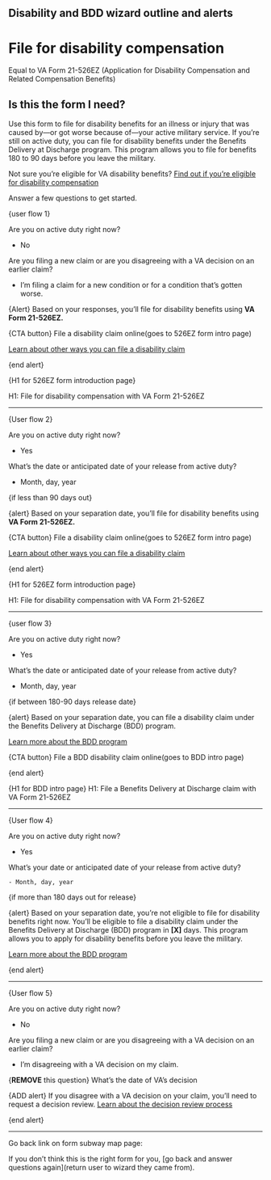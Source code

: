 
## Disability and BDD wizard outline and alerts

 

# File for disability compensation
Equal to VA Form 21-526EZ (Application for Disability Compensation and Related Compensation Benefits)

## Is this the form I need?
Use this form to file for disability benefits for an illness or injury that was caused by—or got worse because of—your active military service. If you’re still on active duty, you can file for disability benefits under the Benefits Delivery at Discharge program. This program allows you to file for benefits 180 to 90 days before you leave the military.

Not sure you’re eligible for VA disability benefits? [Find out if you’re eligible for disability compensation](https://www.va.gov/disability/eligibility/)

Answer a few questions to get started.


{user flow 1}

Are you on active duty right now? 

- No

Are you filing a new claim or are you disagreeing with a VA decision on an earlier claim? 
 
- I’m filing a claim for a new condition or for a condition that’s gotten worse.


{Alert}
Based on your responses, you’ll file for disability benefits using **VA Form 21-526EZ.** 

{CTA button} File a disability claim online(goes to 526EZ form intro page)

[Learn about other ways you can file a disability claim](https://www.va.gov/disability/how-to-file-claim/)

{end alert}


{H1 for 526EZ form introduction page}

H1: File for disability compensation with VA Form 21-526EZ


---------

{User flow 2}

Are you on active duty right now? 

- Yes

What’s the date or anticipated date of your release from active duty?

- Month, day, year


{if less than 90 days out}

{alert} 
Based on your separation date, you’ll file for disability benefits using **VA Form 21-526EZ.** 

{CTA button} File a disability claim online(goes to 526EZ form intro page) 

[Learn about other ways you can file a disability claim](https://www.va.gov/education/how-to-apply/)

{end alert}


{H1 for 526EZ form introduction page}

H1: File for disability compensation with VA Form 21-526EZ


------

{user flow 3}

Are you on active duty right now? 

 - Yes 
 
What’s the date or anticipated date of your release from active duty?

 - Month, day, year


{if between 180-90 days release date}

{alert} 
Based on your separation date, you can file a disability claim under the Benefits Delivery at Discharge (BDD) program. 

[Learn more about the BDD program](https://www.va.gov/disability/how-to-file-claim/when-to-file/pre-discharge-claim/)

{CTA button} File a BDD disability claim online(goes to BDD intro page)

{end alert}

{H1 for BDD intro page}
H1: File a Benefits Delivery at Discharge claim with VA Form 21-526EZ


-------



{User flow 4}

Are you on active duty right now? 

  - Yes 
  
What’s your date or anticipated date of your release from active duty?

	- Month, day, year

{if more than 180 days out for release}

{alert} 
Based on your separation date, you’re not eligible to file for disability benefits right now. You’ll be eligible to file a disability claim under the Benefits Delivery at Discharge (BDD) program in **[X]** days. This program allows you to apply for disability benefits before you leave the military.  

[Learn more about the BDD program]( https://www.va.gov/disability/how-to-file-claim/when-to-file/pre-discharge-claim/)

{end alert}



--------



{User flow 5}

Are you on active duty right now? 

  - No

Are you filing a new claim or are you disagreeing with a VA decision on an earlier claim? 

- I’m disagreeing with a VA decision on my claim.

{**REMOVE** this question} What’s the date of VA’s decision 

{ADD alert} 
If you disagree with a VA decision on your claim, you’ll need to request a decision review. [Learn about the decision review process](https://www.va.gov/decision-reviews/)

{end alert}
	

--------


Go back link on form subway map page:

If you don’t think this is the right form for you, [go back and answer questions again](return user to wizard they came from). 





